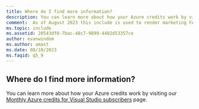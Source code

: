 ```yaml
---
title: Where do I find more information?
description: You can learn more about how your Azure credits work by visiting our Monthly Azure credits for Visual Studio subscribers page.
comment:  As of August 2023 this include is used to render marketing FAQ content for VS Subscriptions in the following portals - VSCom, Manage, and My portals. It was not used for learn.microsoft.com content at that time.  SMEs are Evan Windom and Larissa Crawford of Red Door Collaborative and Sharvari Dighe.
ms.topic: include
ms.assetid: 20543df0-7bac-48c7-9899-4402d53357ce
author: evanwindom
ms.author: amast
ms.date: 08/10/2023
ms.faqid: q5_9
---
```


## Where do I find more information?

You can learn more about how your Azure credits work by visiting our [Monthly Azure credits for Visual Studio subscribers](https://azure.microsoft.com/pricing/member-offers/credit-for-visual-studio-subscribers/) page.
